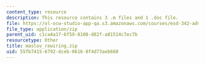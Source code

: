 ```yaml
---
content_type: resource
description: This resource contains 3 .m files and 1 .doc file.
file: https://ol-ocw-studio-app-qa.s3.amazonaws.com/courses/esd-342-advanced-system-architecture-spring-2006/55fb74156792dceb06168f4d73aeb660_maslov_rewiring.zip
file_type: application/zip
parent_uid: c1ca4a17-6f59-8108-d82f-a81514c7ec7b
resourcetype: Other
title: maslov_rewiring.zip
uid: 55fb7415-6792-dceb-0616-8f4d73aeb660
---
```

